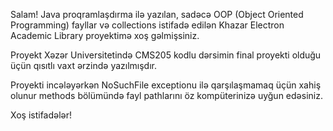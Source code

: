 Salam! Java proqramlaşdırma ilə yazılan, sadəcə OOP (Object Oriented Programming) fayllar və collections istifadə edilən Khazar Electron Academic Library proyektimə xoş gəlmişsiniz.

Proyekt Xəzər Universitetində CMS205 kodlu dərsimin final proyekti olduğu üçün qısıtlı vaxt ərzində yazılmışdır.

Proyekti incələyərkən NoSuchFile exceptionu ilə qarşılaşmamaq üçün xahiş olunur methods bölümündə fayl pathlarını öz kompüterinizə uyğun edəsiniz.

Xoş istifadələr!
